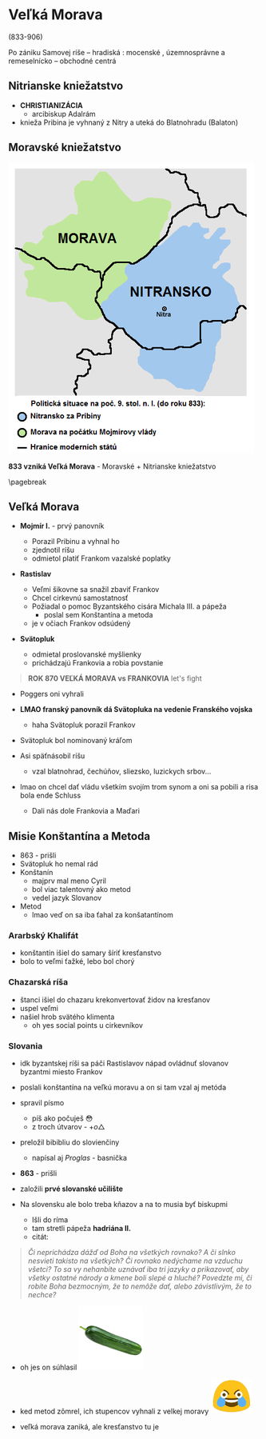 # Veľká Morava

(833-906)

Po zániku Samovej ríše – hradiská : mocenské , územnosprávne a remeselnícko – obchodné centrá

## Nitrianske kniežatstvo

 - **CHRISTIANIZÁCIA**
   - arcibiskup Adalrám
 - knieža Pribina je vyhnaný z Nitry a uteká do Blatnohradu (Balaton)

## Moravské kniežatstvo

![Nitra a Morava](nitra_morava.png)

**833 vzniká Veľká Morava** - Moravské + Nitrianske kniežatstvo

\pagebreak

## Veľká Morava

 - **Mojmír I.** - prvý panovník
   - Porazil Pribinu a vyhnal ho
   - zjednotil ríšu
   - odmietol platiť Frankom vazalské poplatky

 - **Rastislav**
   - Veľmi šikovne sa snažil zbaviť Frankov
   - Chcel cirkevnú samostatnosť
   - Požiadal o pomoc Byzantského cisára Michala III. a pápeža
     - poslal sem Konštantína a metoda
   - je v očiach Frankov odsúdený
 - **Svätopluk**
   - odmietal proslovanské myšlienky
   - prichádzajú Frankovia a robia povstanie

> **ROK 870 VEĽKÁ MORAVA vs FRANKOVIA** let's fight

 - Poggers oni vyhrali
 - **LMAO franský panovník dá Svätopluka na vedenie Franského vojska**
   - haha Svätopluk porazil Frankov
 - Svätopluk bol nominovaný kráľom

 - Asi späťnásobil ríšu
   - vzal blatnohrad, čechúňov, sliezsko, luzickych srbov...

 - lmao on chcel dať vládu všetkím svojím trom synom a oni sa pobili a risa bola ende Schluss
   - Dali nás dole Frankovia a Maďari

## Misie Konštantína a Metoda

 - 863 - prišli
 - Svätopluk ho nemal rád
 - Konštanín
   - majprv mal meno Cyril
   - bol viac talentovný ako metod
   - vedel jazyk Slovanov
 - Metod
   - lmao veď on sa iba ťahal za konšatantínom

### Ararbský Khalifát

 - konštantín išiel do samary šíriť kresťanstvo
 - bolo to veľmi ťažké, lebo bol chorý

### Chazarská ríša

 - štanci išiel do chazaru krekonvertovať židov na kresťanov
 - uspel veľmi
 - našiel hrob svätého klimenta
   - oh yes social points u cirkevníkov

### Slovania

 - idk byzantskej ríši sa páči Rastislavov nápad ovládnuť slovanov byzantmi miesto Frankov
 - poslali konštantína na veľkú moravu a on si tam vzal aj metóda
 - spravil písmo
   - píš ako počuješ :flushed:
   - z troch útvarov - $+ o \triangle$
 - preložil bibibliu do slovienčiny
   - napísal aj *Proglas* - basnička
 - **863** - prišli
 - založili **prvé slovanské učilište**

 - Na slovensku ale bolo treba kňazov a na to musia byť biskupmi
   - Išli do ríma
   - tam stretli pápeža **hadriána II.**
   - citát:

> *Či neprichádza dážď od Boha na všetkých rovnako? A či slnko nesvieti takisto na všetkých? Či rovnako nedýchame na vzduchu všetci? To sa vy nehanbíte uznávať iba tri jazyky a prikazovať, aby všetky ostatné národy a kmene boli slepé a hluché? Povedzte mi, či robíte Boha bezmocným, že to nemôže dať, alebo závistlivým, že to nechce?*

 - oh jes on súhlasil ![uhorka](suhlasim.png)

 - ked metod zômrel, ich stupencov vyhnali z velkej moravy ![xd](xd.png)

 - veľká morava zaniká, ale kresťanstvo tu je
